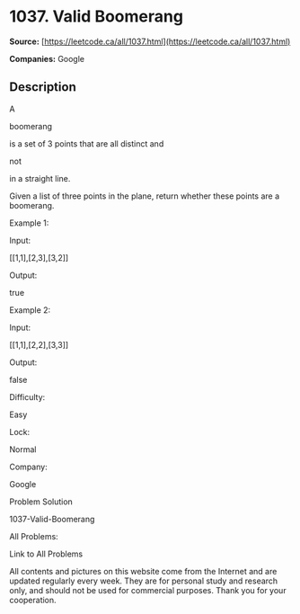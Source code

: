 # 1037. Valid Boomerang

**Source:** [https://leetcode.ca/all/1037.html](https://leetcode.ca/all/1037.html)

**Companies:** Google

## Description

A

boomerang

is a set of 3 points that are all distinct and

not

in a
        straight line.

Given a list of three points in the plane, return whether these points are a
        boomerang.

Example 1:

Input:

[[1,1],[2,3],[3,2]]

Output:

true

Example 2:

Input:

[[1,1],[2,2],[3,3]]

Output:

false

Difficulty:

Easy

Lock:

Normal

Company:

Google

Problem Solution

1037-Valid-Boomerang

All Problems:

Link to All Problems

All contents and pictures on this website come from the Internet and are updated regularly every week. They are for personal study and research only, and should not be used for commercial purposes. Thank you for your cooperation.

